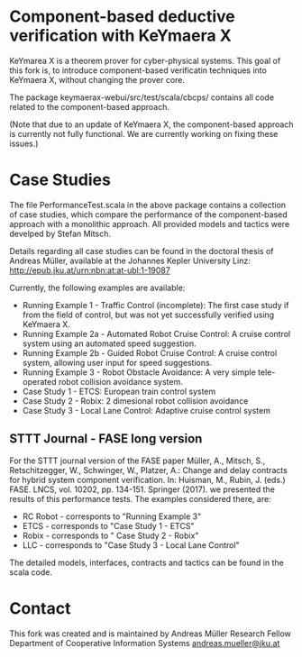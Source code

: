Component-based deductive verification with KeYmaera X
======================================================
KeYmarea X is a theorem prover for cyber-physical systems. This goal of this fork is, to introduce component-based verificatin techniques into KeYmaera X, without changing the prover core.

The package keymaerax-webui/src/test/scala/cbcps/ contains all code related to the component-based approach.

(Note that due to an update of KeYmaera X, the component-based approach is currently not fully functional. We are currently working on fixing these issues.)

Case Studies
============
The file PerformanceTest.scala in the above package contains a collection of case studies, which compare the performance of the component-based approach with a monolithic approach. All provided models and tactics were develped by Stefan Mitsch.

Details regarding all case studies can be found in the doctoral thesis of Andreas Müller, available at the Johannes Kepler University Linz: http://epub.jku.at/urn:nbn:at:at-ubl:1-19087

Currently, the following examples are available:
* Running Example 1 - Traffic Control (incomplete): The first case study if from the field of control, but was not yet successfully verified using KeYmaera X.
* Running  Example 2a - Automated Robot Cruise Control: A cruise control system using an automated speed suggestion.
* Running Example 2b - Guided Robot Cruise Control: A cruise control system, allowing user input for speed suggestions.
* Running Example 3 - Robot Obstacle Avoidance: A very simple tele-operated robot collision avoidance system.
* Case Study 1 - ETCS: European train control system
* Case Study 2 - Robix: 2 dimesional robot collision avoidance
* Case Study 3 - Local Lane Control: Adaptive cruise control system

STTT Journal - FASE long version
--------------------------------
For the STTT journal version of the FASE paper 
  Müller, A., Mitsch, S., Retschitzegger, W., Schwinger, W., Platzer, A.: Change and delay contracts for hybrid system component verification. In: Huisman, M., Rubin, J. (eds.) FASE. LNCS, vol. 10202, pp. 134-151. Springer (2017).
we presented the results of this performance tests. The examples considered there, are:
* RC Robot - corresponts to "Running Example 3"
* ETCS - corresponds to "Case Study 1 - ETCS"
* Robix - corresponds to " Case Study 2 - Robix"
* LLC - corresponds to "Case Study 3 - Local Lane Control"

The detailed models, interfaces, contracts and tactics can be found in the scala code.

Contact
=======
This fork was created and is maintained by
Andreas Müller
Research Fellow
Department of Cooperative Information Systems
andreas.mueller@jku.at
